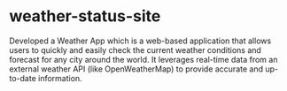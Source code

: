 # weather-status-site
Developed a Weather App which is a web-based application that allows users to quickly and easily check the
current weather conditions and forecast for any city around the world. It leverages real-time data from an external
weather API (like OpenWeatherMap) to provide accurate and up-to-date information.